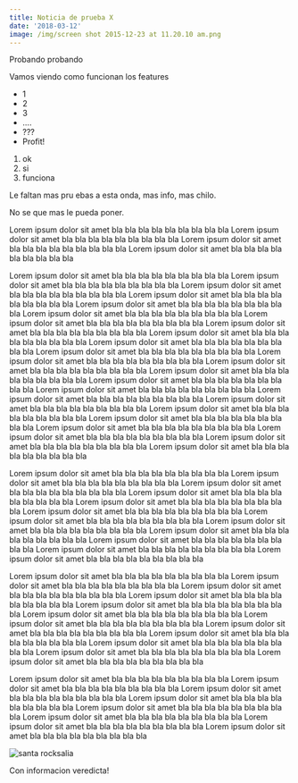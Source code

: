 ```yaml
---
title: Noticia de prueba X
date: '2018-03-12'
image: /img/screen shot 2015-12-23 at 11.20.10 am.png
---
```

Probando probando

Vamos viendo como funcionan los features

* 1
* 2
* 3
* ....
* ???
* Profit!

1. ok
2. si
3. funciona

Le faltan mas pru ebas a esta onda, mas info, mas chilo.

No se que mas le pueda poner.

Lorem ipsum dolor sit amet bla bla bla bla bla bla bla bla bla
Lorem ipsum dolor sit amet bla bla bla bla bla bla bla bla bla
Lorem ipsum dolor sit amet bla bla bla bla bla bla bla bla bla
Lorem ipsum dolor sit amet bla bla bla bla bla bla bla bla bla

Lorem ipsum dolor sit amet bla bla bla bla bla bla bla bla bla
Lorem ipsum dolor sit amet bla bla bla bla bla bla bla bla bla
Lorem ipsum dolor sit amet bla bla bla bla bla bla bla bla bla
Lorem ipsum dolor sit amet bla bla bla bla bla bla bla bla bla
Lorem ipsum dolor sit amet bla bla bla bla bla bla bla bla bla
Lorem ipsum dolor sit amet bla bla bla bla bla bla bla bla bla
Lorem ipsum dolor sit amet bla bla bla bla bla bla bla bla bla
Lorem ipsum dolor sit amet bla bla bla bla bla bla bla bla bla
Lorem ipsum dolor sit amet bla bla bla bla bla bla bla bla bla
Lorem ipsum dolor sit amet bla bla bla bla bla bla bla bla bla
Lorem ipsum dolor sit amet bla bla bla bla bla bla bla bla bla
Lorem ipsum dolor sit amet bla bla bla bla bla bla bla bla bla
Lorem ipsum dolor sit amet bla bla bla bla bla bla bla bla bla
Lorem ipsum dolor sit amet bla bla bla bla bla bla bla bla bla
Lorem ipsum dolor sit amet bla bla bla bla bla bla bla bla bla
Lorem ipsum dolor sit amet bla bla bla bla bla bla bla bla bla
Lorem ipsum dolor sit amet bla bla bla bla bla bla bla bla bla
Lorem ipsum dolor sit amet bla bla bla bla bla bla bla bla bla
Lorem ipsum dolor sit amet bla bla bla bla bla bla bla bla bla
Lorem ipsum dolor sit amet bla bla bla bla bla bla bla bla bla
Lorem ipsum dolor sit amet bla bla bla bla bla bla bla bla bla
Lorem ipsum dolor sit amet bla bla bla bla bla bla bla bla bla
Lorem ipsum dolor sit amet bla bla bla bla bla bla bla bla bla
Lorem ipsum dolor sit amet bla bla bla bla bla bla bla bla bla

Lorem ipsum dolor sit amet bla bla bla bla bla bla bla bla bla
Lorem ipsum dolor sit amet bla bla bla bla bla bla bla bla bla
Lorem ipsum dolor sit amet bla bla bla bla bla bla bla bla bla
Lorem ipsum dolor sit amet bla bla bla bla bla bla bla bla bla
Lorem ipsum dolor sit amet bla bla bla bla bla bla bla bla bla
Lorem ipsum dolor sit amet bla bla bla bla bla bla bla bla bla
Lorem ipsum dolor sit amet bla bla bla bla bla bla bla bla bla
Lorem ipsum dolor sit amet bla bla bla bla bla bla bla bla bla
Lorem ipsum dolor sit amet bla bla bla bla bla bla bla bla bla
Lorem ipsum dolor sit amet bla bla bla bla bla bla bla bla bla
Lorem ipsum dolor sit amet bla bla bla bla bla bla bla bla bla
Lorem ipsum dolor sit amet bla bla bla bla bla bla bla bla bla

Lorem ipsum dolor sit amet bla bla bla bla bla bla bla bla bla
Lorem ipsum dolor sit amet bla bla bla bla bla bla bla bla bla
Lorem ipsum dolor sit amet bla bla bla bla bla bla bla bla bla
Lorem ipsum dolor sit amet bla bla bla bla bla bla bla bla bla
Lorem ipsum dolor sit amet bla bla bla bla bla bla bla bla bla
Lorem ipsum dolor sit amet bla bla bla bla bla bla bla bla bla
Lorem ipsum dolor sit amet bla bla bla bla bla bla bla bla bla
Lorem ipsum dolor sit amet bla bla bla bla bla bla bla bla bla
Lorem ipsum dolor sit amet bla bla bla bla bla bla bla bla bla
Lorem ipsum dolor sit amet bla bla bla bla bla bla bla bla bla
Lorem ipsum dolor sit amet bla bla bla bla bla bla bla bla bla
Lorem ipsum dolor sit amet bla bla bla bla bla bla bla bla bla

Lorem ipsum dolor sit amet bla bla bla bla bla bla bla bla bla
Lorem ipsum dolor sit amet bla bla bla bla bla bla bla bla bla
Lorem ipsum dolor sit amet bla bla bla bla bla bla bla bla bla
Lorem ipsum dolor sit amet bla bla bla bla bla bla bla bla bla
Lorem ipsum dolor sit amet bla bla bla bla bla bla bla bla bla
Lorem ipsum dolor sit amet bla bla bla bla bla bla bla bla bla
Lorem ipsum dolor sit amet bla bla bla bla bla bla bla bla bla
Lorem ipsum dolor sit amet bla bla bla bla bla bla bla bla bla

![santa rocksalia](/img/santa-rocksalia.png)

Con informacion veredicta!
